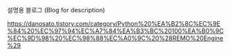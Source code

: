 설명용 블로그 (Blog for description)

https://danosato.tistory.com/category/Python%20%EA%B2%8C%EC%9E%84%20%EC%97%94%EC%A7%84%EA%B3%BC%20100%EA%B0%9C%EC%9D%98%20%EC%98%88%EC%A0%9C%20%28REMO%20Engine%29
